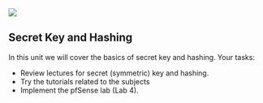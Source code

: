 <img src="https://github.com/billbuchanan/csn09112/blob/master/zadditional/top_csn09112.png"/>
<h2>Secret Key and Hashing</h2>
<p>In this unit we will cover the basics of secret key and hashing.  Your tasks:</p>
<ul>
  <li>Review lectures for secret (symmetric) key and hashing.</li>
  <li>Try the tutorials related to the subjects</li>
  <li>Implement the pfSense lab (Lab 4).</li>
  </ul>
